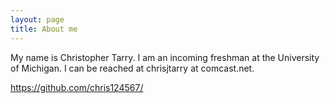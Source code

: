 ```yaml
---
layout: page
title: About me
---
```


My name is Christopher Tarry. I am an incoming freshman at the University of Michigan.  I can be reached at chrisjtarry at comcast.net.

https://github.com/chris124567/
